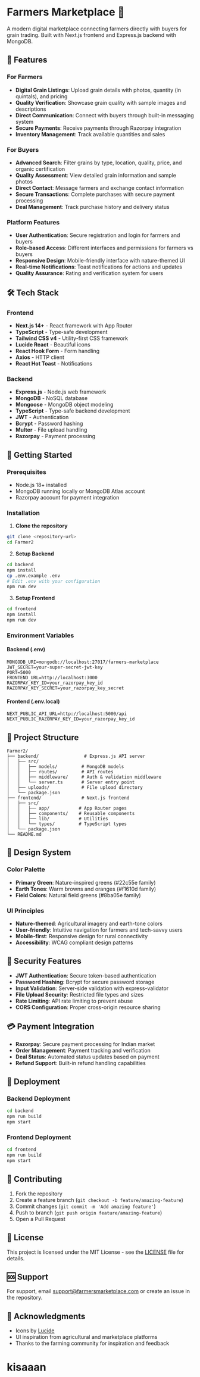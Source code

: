 # Farmers Marketplace 🌾

A modern digital marketplace connecting farmers directly with buyers for grain trading. Built with Next.js frontend and Express.js backend with MongoDB.

## 🌟 Features

### For Farmers
- **Digital Grain Listings**: Upload grain details with photos, quantity (in quintals), and pricing
- **Quality Verification**: Showcase grain quality with sample images and descriptions
- **Direct Communication**: Connect with buyers through built-in messaging system
- **Secure Payments**: Receive payments through Razorpay integration
- **Inventory Management**: Track available quantities and sales

### For Buyers
- **Advanced Search**: Filter grains by type, location, quality, price, and organic certification
- **Quality Assessment**: View detailed grain information and sample photos
- **Direct Contact**: Message farmers and exchange contact information
- **Secure Transactions**: Complete purchases with secure payment processing
- **Deal Management**: Track purchase history and delivery status

### Platform Features
- **User Authentication**: Secure registration and login for farmers and buyers
- **Role-based Access**: Different interfaces and permissions for farmers vs buyers
- **Responsive Design**: Mobile-friendly interface with nature-themed UI
- **Real-time Notifications**: Toast notifications for actions and updates
- **Quality Assurance**: Rating and verification system for users

## 🛠️ Tech Stack

### Frontend
- **Next.js 14+** - React framework with App Router
- **TypeScript** - Type-safe development
- **Tailwind CSS v4** - Utility-first CSS framework
- **Lucide React** - Beautiful icons
- **React Hook Form** - Form handling
- **Axios** - HTTP client
- **React Hot Toast** - Notifications

### Backend
- **Express.js** - Node.js web framework
- **MongoDB** - NoSQL database
- **Mongoose** - MongoDB object modeling
- **TypeScript** - Type-safe backend development
- **JWT** - Authentication
- **Bcrypt** - Password hashing
- **Multer** - File upload handling
- **Razorpay** - Payment processing

## 🚀 Getting Started

### Prerequisites
- Node.js 18+ installed
- MongoDB running locally or MongoDB Atlas account
- Razorpay account for payment integration

### Installation

1. **Clone the repository**
```bash
git clone <repository-url>
cd Farmer2
```

2. **Setup Backend**
```bash
cd backend
npm install
cp .env.example .env
# Edit .env with your configuration
npm run dev
```

3. **Setup Frontend**
```bash
cd frontend
npm install
npm run dev
```

### Environment Variables

#### Backend (.env)
```env
MONGODB_URI=mongodb://localhost:27017/farmers-marketplace
JWT_SECRET=your-super-secret-jwt-key
PORT=5000
FRONTEND_URL=http://localhost:3000
RAZORPAY_KEY_ID=your_razorpay_key_id
RAZORPAY_KEY_SECRET=your_razorpay_key_secret
```

#### Frontend (.env.local)
```env
NEXT_PUBLIC_API_URL=http://localhost:5000/api
NEXT_PUBLIC_RAZORPAY_KEY_ID=your_razorpay_key_id
```

## 📁 Project Structure

```
Farmer2/
├── backend/                 # Express.js API server
│   ├── src/
│   │   ├── models/         # MongoDB models
│   │   ├── routes/         # API routes
│   │   ├── middleware/     # Auth & validation middleware
│   │   └── server.ts       # Server entry point
│   ├── uploads/            # File upload directory
│   └── package.json
├── frontend/               # Next.js frontend
│   ├── src/
│   │   ├── app/           # App Router pages
│   │   ├── components/    # Reusable components
│   │   ├── lib/           # Utilities
│   │   └── types/         # TypeScript types
│   └── package.json
└── README.md
```

## 🎨 Design System

### Color Palette
- **Primary Green**: Nature-inspired greens (#22c55e family)
- **Earth Tones**: Warm browns and oranges (#f1610d family)
- **Field Colors**: Natural field greens (#8ba05e family)

### UI Principles
- **Nature-themed**: Agricultural imagery and earth-tone colors
- **User-friendly**: Intuitive navigation for farmers and tech-savvy users
- **Mobile-first**: Responsive design for rural connectivity
- **Accessibility**: WCAG compliant design patterns

## 🔐 Security Features

- **JWT Authentication**: Secure token-based authentication
- **Password Hashing**: Bcrypt for secure password storage
- **Input Validation**: Server-side validation with express-validator
- **File Upload Security**: Restricted file types and sizes
- **Rate Limiting**: API rate limiting to prevent abuse
- **CORS Configuration**: Proper cross-origin resource sharing

## 💳 Payment Integration

- **Razorpay**: Secure payment processing for Indian market
- **Order Management**: Payment tracking and verification
- **Deal Status**: Automated status updates based on payment
- **Refund Support**: Built-in refund handling capabilities

## 🚀 Deployment

### Backend Deployment
```bash
cd backend
npm run build
npm start
```

### Frontend Deployment
```bash
cd frontend
npm run build
npm start
```

## 🤝 Contributing

1. Fork the repository
2. Create a feature branch (`git checkout -b feature/amazing-feature`)
3. Commit changes (`git commit -m 'Add amazing feature'`)
4. Push to branch (`git push origin feature/amazing-feature`)
5. Open a Pull Request

## 📄 License

This project is licensed under the MIT License - see the [LICENSE](LICENSE) file for details.

## 🆘 Support

For support, email support@farmersmarketplace.com or create an issue in the repository.

## 🙏 Acknowledgments

- Icons by [Lucide](https://lucide.dev/)
- UI inspiration from agricultural and marketplace platforms
- Thanks to the farming community for inspiration and feedback
# kisaaan
